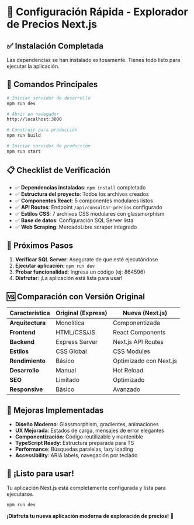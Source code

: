 # 🚀 Configuración Rápida - Explorador de Precios Next.js

## ✅ Instalación Completada

Las dependencias se han instalado exitosamente. Tienes todo listo para ejecutar la aplicación.

## 🎯 Comandos Principales

```bash
# Iniciar servidor de desarrollo
npm run dev

# Abrir en navegador
http://localhost:3000

# Construir para producción
npm run build

# Iniciar servidor de producción
npm run start
```

## 📋 Checklist de Verificación

- ✅ **Dependencias instaladas**: `npm install` completado
- ✅ **Estructura del proyecto**: Todos los archivos creados
- ✅ **Componentes React**: 5 componentes modulares listos
- ✅ **API Routes**: Endpoint `/api/consultar-precios` configurado
- ✅ **Estilos CSS**: 7 archivos CSS modulares con glassmorphism
- ✅ **Base de datos**: Configuración SQL Server lista
- ✅ **Web Scraping**: MercadoLibre scraper integrado

## 🔧 Próximos Pasos

1. **Verificar SQL Server**: Asegurate de que esté ejecutándose
2. **Ejecutar aplicación**: `npm run dev`
3. **Probar funcionalidad**: Ingresa un código (ej: 864596)
4. **Disfrutar**: ¡La aplicación está lista para usar!

## 🆚 Comparación con Versión Original

| Característica | Original (Express) | Nueva (Next.js) |
|---|---|---|
| **Arquitectura** | Monolítica | Componentizada |
| **Frontend** | HTML/CSS/JS | React Components |
| **Backend** | Express Server | Next.js API Routes |
| **Estilos** | CSS Global | CSS Modules |
| **Rendimiento** | Básico | Optimizado con Next.js |
| **Desarrollo** | Manual | Hot Reload |
| **SEO** | Limitado | Optimizado |
| **Responsive** | Básico | Avanzado |

## 🎨 Mejoras Implementadas

- **Diseño Moderno**: Glassmorphism, gradientes, animaciones
- **UX Mejorada**: Estados de carga, mensajes de error elegantes
- **Componentización**: Código reutilizable y mantenible
- **TypeScript Ready**: Estructura preparada para TS
- **Performance**: Búsquedas paralelas, lazy loading
- **Accessibility**: ARIA labels, navegación por teclado

## 🚀 ¡Listo para usar!

Tu aplicación Next.js está completamente configurada y lista para ejecutarse.

```bash
npm run dev
```

**¡Disfruta tu nueva aplicación moderna de exploración de precios!** 🎉 
